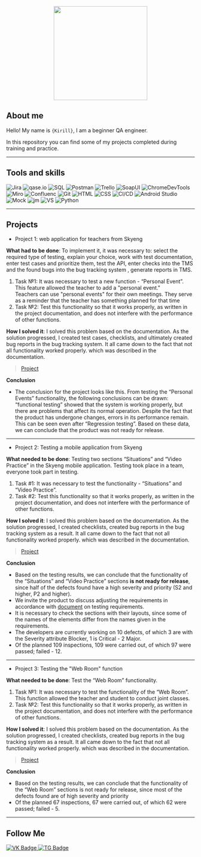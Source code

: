 <div id="header" align="center">
  <img src="https://media2.giphy.com/media/l0HlNaQ6gWfllcjDO/giphy.gif?cid=ecf05e47okadjyv3cleoqr054vih4a7izl9qb4lhta3ft53m&ep=v1_gifs_search&rid=giphy.gif&ct=g" width="250"/>
</div>

## About me

Hello! My name is <code>{Kirill}</code>, I am a beginner QA engineer.

In this repository you can find some of my projects completed during training and practice.

---

## Tools and skills
![Jira](https://img.shields.io/badge/Jira-black?style=for-the-badge&logo=jirasoftware&logoColor=#0052CC) ![qase.io](https://camo.githubusercontent.com/4e64cf6f449cccc91cc69f92b274448ab4154e1af4d47e4c6844fe25d41e31fd/68747470733a2f2f696d672e736869656c64732e696f2f62616467652f516173652d3030303030303f7374796c653d666f722d7468652d6261646765266c6f676f3d6170707665796f72) ![SQL](https://img.shields.io/badge/PostgreSQL-black?style=for-the-badge&logo=postgresql&logoColor=#4169E1) ![Postman](https://img.shields.io/badge/POstman-black?style=for-the-badge&logo=postman&logoColor=#FF6C37) ![Trello](https://img.shields.io/badge/Trello-black?style=for-the-badge&logo=trello&logoColor=#0052CC) ![SoapUI](https://camo.githubusercontent.com/acbcacc67e908b69f31a5f94c3d0eda6e8496215f8b5b3da4ce11008bf43c288/68747470733a2f2f696d672e736869656c64732e696f2f62616467652f536f617055492d3030303030303f7374796c653d666f722d7468652d6261646765266c6f676f3d6170707665796f72) ![ChromeDevTools](https://img.shields.io/badge/ChromeDevTools-black?style=for-the-badge&logo=googlechrome&logoColor=#4285F4)
 ![Miro](https://img.shields.io/badge/Miro-black?style=for-the-badge&logo=miro&logoColor=#050038) ![Confluenc](https://img.shields.io/badge/Confluenc-black?style=for-the-badge&logo=confluence&logoColor=#172B4D) ![Git](https://img.shields.io/badge/GIT-black?style=for-the-badge&logo=github&logoColor=#181717) ![HTML](https://img.shields.io/badge/HTML-black?style=for-the-badge&logo=html5&logoColor=#E34F26) ![CSS](https://img.shields.io/badge/CSS-black?style=for-the-badge&logo=css3&logoColor=#1572B6) ![CI/CD](https://img.shields.io/badge/CI/CD-black?style=for-the-badge&logo=jira&logoColor=white) ![Android Studio](https://img.shields.io/badge/AndroidStudio-black?style=for-the-badge&logo=androidstudio&logoColor=#3DDC84) ![Mock](https://camo.githubusercontent.com/31cb90229672b652432c8ca6bbf6bc21775b93d312d3cde34f97ca7082b3a027/68747470733a2f2f696d672e736869656c64732e696f2f62616467652f4d6f636b6f6f6e2d3030303030303f7374796c653d666f722d7468652d6261646765266c6f676f3d6170707665796f72) ![jm](https://camo.githubusercontent.com/3aa846822e81b3348b233d3fcdf2af6a05e76cadbb09f4fe70cc0742e6b2613e/68747470733a2f2f696d672e736869656c64732e696f2f62616467652f4a4d657465722d3030303030303f7374796c653d666f722d7468652d6261646765266c6f676f3d6170616368656a6d65746572) ![VS](https://img.shields.io/badge/VisualStudioCode-black?style=for-the-badge&logo=visualstudiocode&logoColor=#007ACC) ![Python](https://img.shields.io/badge/Python-black?style=for-the-badge&logo=python&logoColor=#3776AB)

---

## Projects
- <p> Project 1: web application for teachers from Skyeng
**<p> What had to be done**: To implement it, it was necessary to: select the required type of testing, explain your choice, work with test documentation, enter test cases and prioritize them, test the API, enter checks into the TMS and the found bugs into the bug tracking system , generate reports in TMS.<p>
<ol>
   
   <li>Task №1: It was necessary to test a new function - “Personal Event”. This feature allowed the teacher to add a "personal event."</li>
      Teachers can use "personal events" for their own meetings.</li>
      They serve as a reminder that the teacher has something planned for that time</li>
    <li>Task №2: Test this functionality so that it works properly, as written in the project documentation, and does not interfere with the performance of other functions.</li>
</ol>

**<p>How I solved it**: I solved this problem based on the documentation. As the solution progressed, I created test cases, checklists, and ultimately created bug reports in the bug tracking system.
It all came down to the fact that not all functionality worked properly. which was described in the documentation.<p>
  
  
   >[Project](https://qazedctgbujm.atlassian.net/l/cp/smCnmmwB)</a>
  
  **<p>Conclusion**
 
 - The conclusion for the project looks like this. From testing the “Personal Events” functionality, the following conclusions can be drawn: “functional testing” showed that the system is working properly, but there are problems that affect its normal operation. Despite the fact that the product has undergone changes, errors in its performance remain. This can be seen even after “Regression testing”. Based on these data, we can conclude that the product was not ready for release.<p>

---

- <p> Project 2: Testing a mobile application from Skyeng
**<p> What needed to be done**: Testing two sections “Situations” and “Video Practice” in the Skyeng mobile application. Testing took place in a team, everyone took part in testing.<p>
<ol>

   <li>Task #1: It was necessary to test the functionality - “Situations” and “Video Practice”.</li>
    <li>Task #2: Test this functionality so that it works properly, as written in the project documentation, and does not interfere with the performance of other functions.</li> 
</ol> 

**<p>How I solved it**: I solved this problem based on the documentation. As the solution progressed, I created checklists, created bug reports in the bug tracking system as a result.
It all came down to the fact that not all functionality worked properly. which was described in the documentation.<p>

  >[Project](https://www.notion.so/58443d1afbb648e88175bf8ad10d3d34)

**<p>Conclusion**
   
 - Based on the testing results, we can conclude that the functionality of the “Situations” and “Video Practice” sections **is not ready for release**, since half of the defects found have a high severity and priority (S2 and higher, P2 and higher).
  - We invite the product to discuss adjusting the requirements in accordance with [document](https://www.notion.so/943858b15e9f4c4a82a57e271f01990d?pvs=21) on testing requirements.
  - It is necessary to check the sections with their layouts, since some of the names of the elements differ from the names given in the requirements.
  - The developers are currently working on 10 defects, of which 3 are with the Severity attribute Blocker, 1 is Critical - 2 Major.
  - Of the planned 109 inspections, 109 were carried out, of which 97 were passed; failed - 12.
</p>

---

- <p>Project 3: Testing the "Web Room" function

**<p> What needed to be done**: Test the “Web Room” functionality.<p>

<ol>
 <li>Task №1: It was necessary to test the functionality of the “Web Room”. This function allowed the teacher and student to conduct joint classes.</li>
    <li>Task №2: Test this functionality so that it works properly, as written in the project documentation, and does not interfere with the performance of other functions.</li> 
</ol> 

**<p>How I solved it**: I solved this problem based on the documentation. As the solution progressed, I created checklists, created bug reports in the bug tracking system as a result.
It all came down to the fact that not all functionality worked properly. which was described in the documentation.</p>



  >[Project](https://qazedctgbujm.atlassian.net/wiki/spaces/~637a651ff6c85b343c07f5ee/pages/17039373)
 
 **<p>Conclusion**

 - Based on the testing results, we can conclude that the functionality of the “Web Room” sections is not ready for release, since most of the defects found are of high severity and priority
  - Of the planned 67 inspections, 67 were carried out, of which 62 were passed; failed - 5.<p>

---

## Follow Me

<div id="badges">
  <a href="https://vk.com/iiiseyaiii">
    <img src="https://img.shields.io/badge/VK-blue?style=for-the-badge&logo=vk&logoColor=#0077FF" alt="VK Badge"/>
  </a>
  
  <a href="https://t.me/SeyaII">
    <img src="https://img.shields.io/badge/Telegram-blue?style=for-the-badge&logo=telegram&logoColor=#26A5E4" alt="TG Badge"/>
    </a>
</div>
 
  
